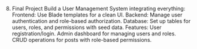 8. Final Project
Build a User Management System integrating everything:
Frontend: Use Blade templates for a clean UI.
Backend: Manage user authentication and role-based authorization.
Database: Set up tables for users, roles, and permissions with seed data.
Features:
User registration/login.
Admin dashboard for managing users and roles.
CRUD operations for posts with role-based permissions.